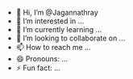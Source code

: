 - 👋 Hi, I’m @Jagannathray
- 👀 I’m interested in ...
- 🌱 I’m currently learning ...
- 💞️ I’m looking to collaborate on ...
- 📫 How to reach me ...
- 😄 Pronouns: ...
- ⚡ Fun fact: ...

<!---
Jagannathray/Jagannathray is a ✨ special ✨ repository because its `README.md` (this file) appears on your GitHub profile.
You can click the Preview link to take a look at your changes.
--->
